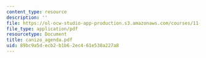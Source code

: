```yaml
---
content_type: resource
description: ''
file: https://ol-ocw-studio-app-production.s3.amazonaws.com/courses/11-947-new-century-cities-real-estate-digital-technology-and-design-fall-2004/89bc9a5decb2b1b62ec461e538a227a8_canizo_agenda.pdf
file_type: application/pdf
resourcetype: Document
title: canizo_agenda.pdf
uid: 89bc9a5d-ecb2-b1b6-2ec4-61e538a227a8
---
```


